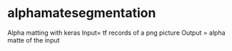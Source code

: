 # alphamatesegmentation
Alpha matting with keras
Input= tf records of a png picture
Output = alpha matte of the input 

